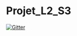 # Projet_L2_S3

[![Gitter](https://badges.gitter.im/Projet_L2_S3/Lobby.svg)](https://gitter.im/Projet_L2_S3/Lobby?utm_source=badge&utm_medium=badge&utm_campaign=pr-badge&utm_content=badge)